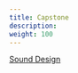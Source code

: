 ```yaml
---
title: Capstone
description: 
weight: 100
---
```


[Sound Design](/sound_design/voice_transition/index.md)
